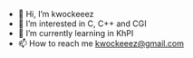 - 👋 Hi, I’m kwockeeez
- 👀 I’m interested in C, C++ and CGI
- 🌱 I’m currently learning in KhPI
- 📫 How to reach me kwockeeez@gmail.com

<!---
kwockeeez/kwockeeez is a ✨ special ✨ repository because its `README.md` (this file) appears on your GitHub profile.
You can click the Preview link to take a look at your changes.
--->
